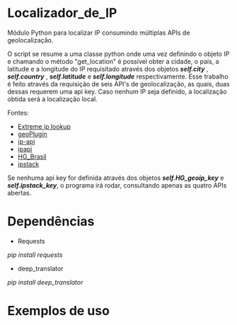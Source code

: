 # Localizador_de_IP
Módulo Python para localizar IP consumindo múltiplas APIs de geolocalização. 

O script se resume a uma classe python onde uma vez definindo o objeto IP e chamando o método "get_location" é possível obter a cidade, o país, a latitude e a longitude do IP requisitado através dos objetos **_self.city_** , **_self.country_** , **_self.latitude_** e **_self.longitude_** respectivamente. Esse trabalho é feito através da requisição de seis API's de geolocalização, as quais, duas dessas requerem uma api key. Caso nenhum IP seja definido, a localização obtida será a localização local.

Fontes:
* <a href="http://extreme-ip-lookup.com">Extreme ip lookup</a>
* <a href="http://www.geoplugin.net">geoPlugin</a>
* <a href="https://ip-api.com/">ip-api</a>
* <a href="https://ipapi.co/">ipapi</a>
* <a href="https://hgbrasil.com/status/geoip">HG_Brasil</a>
* <a href="https://ipstack.com/">ipstack</a>

Se nenhuma api key for definida através dos objetos **_self.HG_geoip_key_** e **_self.ipstack_key_**, o programa irá rodar, consultando apenas as quatro APIs abertas.

# Dependências 
* Requests 

_pip install requests_

* deep_translator

_pip install deep_translator_

# Exemplos de uso


